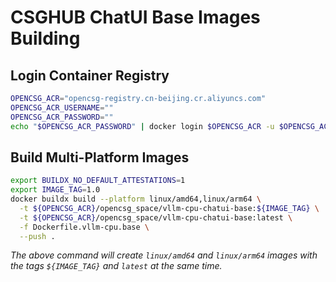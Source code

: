# CSGHUB ChatUI Base Images Building

## Login Container Registry
```bash
OPENCSG_ACR="opencsg-registry.cn-beijing.cr.aliyuncs.com"
OPENCSG_ACR_USERNAME=""
OPENCSG_ACR_PASSWORD=""
echo "$OPENCSG_ACR_PASSWORD" | docker login $OPENCSG_ACR -u $OPENCSG_ACR_USERNAME --password-stdin
```

## Build Multi-Platform Images
```bash
export BUILDX_NO_DEFAULT_ATTESTATIONS=1
export IMAGE_TAG=1.0
docker buildx build --platform linux/amd64,linux/arm64 \
  -t ${OPENCSG_ACR}/opencsg_space/vllm-cpu-chatui-base:${IMAGE_TAG} \
  -t ${OPENCSG_ACR}/opencsg_space/vllm-cpu-chatui-base:latest \
  -f Dockerfile.vllm-cpu.base \
  --push .
```
*The above command will create `linux/amd64` and `linux/arm64` images with the tags `${IMAGE_TAG}` and `latest` at the same time.*

